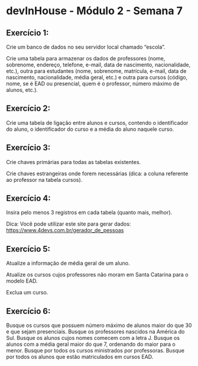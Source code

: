 # devInHouse - Módulo 2 - Semana 7

## Exercício 1:

Crie um banco de dados no seu servidor local chamado “escola”.

Crie uma tabela para armazenar os dados de professores (nome, sobrenome, endereço, telefone, e-mail, data de nascimento, nacionalidade, etc.), outra para estudantes (nome, sobrenome, matrícula, e-mail, data de nascimento, nacionalidade, média geral, etc.) e outra para cursos (código, nome, se é EAD ou presencial, quem é o professor, número máximo de alunos, etc.).

## Exercício 2:

Crie uma tabela de ligação entre alunos e cursos, contendo o identificador do aluno, o identificador do curso e a média do aluno naquele curso.

## Exercício 3:

Crie chaves primárias para todas as tabelas existentes.

Crie chaves estrangeiras onde forem necessárias (dica: a coluna referente ao professor na tabela cursos).

## Exercício 4:

Insira pelo menos 3 registros em cada tabela (quanto mais, melhor).

Dica: Você pode utilizar este site para gerar dados: https://www.4devs.com.br/gerador_de_pessoas

## Exercício 5:

Atualize a informação de média geral de um aluno.

Atualize os cursos cujos professores não moram em Santa Catarina para o modelo EAD.

Exclua um curso.

## Exercício 6:

Busque os cursos que possuem número máximo de alunos maior do que 30 e que sejam presenciais.
Busque os professores nascidos na América do Sul.
Busque os alunos cujos nomes comecem com a letra J.
Busque os alunos com a média geral maior do que 7, ordenando do maior para o menor.
Busque por todos os cursos ministrados por professoras.
Busque por todos os alunos que estão matriculados em cursos EAD.
